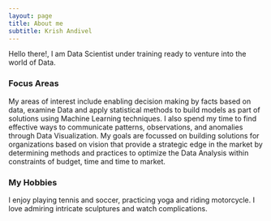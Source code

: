 ```yaml
---
layout: page
title: About me
subtitle: Krish Andivel
---
```


Hello there!,
I am Data Scientist under training ready to venture into the world of Data.

### Focus Areas
My areas of interest include enabling decision making by facts based on data, examine Data and apply statistical methods to build models as part of solutions using Machine Learning techniques. I also spend my time to find effective ways to communicate patterns, observations, and anomalies through Data Visualization. My goals are focussed on building solutions for organizations based on vision that provide a strategic edge in the market by determining methods and practices to optimize the Data Analysis within constraints of budget, time and time to market.


### My Hobbies
I enjoy playing tennis and soccer, practicing yoga and riding motorcycle. I love admiring intricate sculptures and watch complications.

